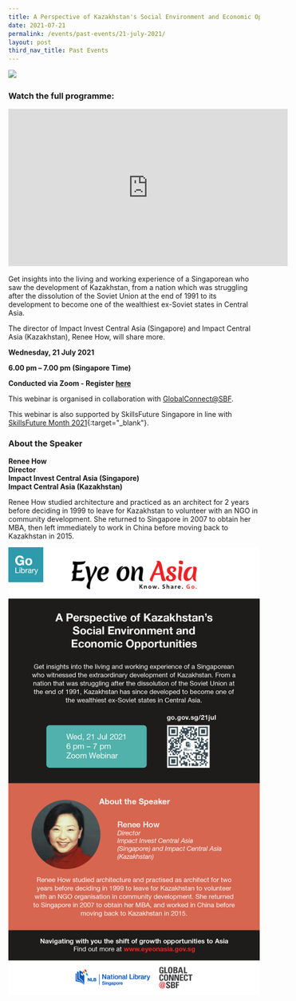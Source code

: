 ```yaml
---
title: A Perspective of Kazakhstan's Social Environment and Economic Opportunities
date: 2021-07-21
permalink: /events/past-events/21-july-2021/
layout: post
third_nav_title: Past Events
---
```

<img src="\images\past-events\21-Jul-2021\EDM For SFM.jpg" style="width:800px;" />

### **Watch the full programme:**

<div class="bp-youtube">
<iframe width="560" height="315" src="https://www.youtube.com/embed/vkGTLoQG188" title="YouTube video player" frameborder="0" allow="accelerometer; autoplay; clipboard-write; encrypted-media; gyroscope; picture-in-picture" allowfullscreen></iframe>
</div>

Get insights into the living and working experience of a Singaporean who saw the development of Kazakhstan, from a nation which was struggling after the dissolution of the Soviet Union at the end of 1991 to its development to become one of the wealthiest ex-Soviet states in Central Asia.

The director of Impact Invest Central Asia (Singapore) and Impact Central Asia (Kazakhstan), Renee How, will share more.

**Wednesday, 21 July 2021**

**6.00 pm – 7.00 pm (Singapore Time)**

**Conducted via Zoom  - Register <a href="https://www.eventbrite.sg/e/a-perspective-of-kazakhstans-social-environment-and-economic-opportunities-registration-161744802057" target="_blank">here</a>**

This webinar is organised in collaboration with <a href="https://globalconnect.sbf.org.sg/" target="_blank">GlobalConnect@SBF</a>.

This webinar is also supported by SkillsFuture Singapore in line with [SkillsFuture Month 2021](https://skillsfuturemonth.sg/){:target="_blank"}.


### **About the Speaker**

**Renee How**<br>
**Director**<br>
**Impact Invest Central Asia (Singapore)**<br>
**Impact Central Asia (Kazakhstan)**

Renee How studied architecture and practiced as an architect for 2 years before deciding in 1999 to leave for Kazakhstan to volunteer with an NGO in community development. She returned to Singapore in 2007 to obtain her MBA, then left immediately to work in China before moving back to Kazakhstan in 2015.

<a href="https://www.eventbrite.sg/e/eye-on-asia-managing-and-protecting-intellectual-property-in-asia-registration-147924140085"  target="_blank"><img src="\images\past-events\21-Jul-2021\EOA eDM DS.jpg" style="width:800px;" /></a>